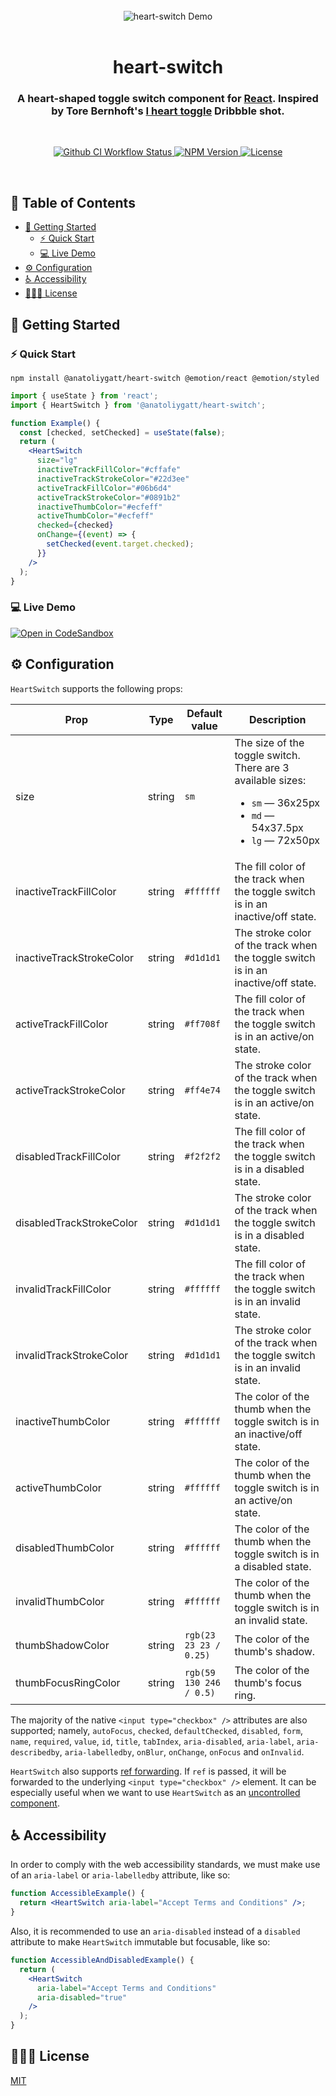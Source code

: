 <br>

<div align="center">
  <img src="https://i.imgur.com/p5oXNx0.gif" alt="heart-switch Demo">
</div>

<br>

<h1 align="center">heart-switch</h1>
<h3 align="center">A heart-shaped toggle switch component for <a href="https://reactjs.org">React</a>. Inspired by Tore Bernhoft's <a href="https://dribbble.com/shots/8306407-I-heart-toggle">I heart toggle</a> Dribbble shot.</h3>

<br>

<p align="center">
  <a href="https://github.com/anatoliygatt/heart-switch/actions?query=workflow%3ACI">
    <img src="https://img.shields.io/github/workflow/status/anatoliygatt/heart-switch/CI/master?style=for-the-badge&logo=github&label=CI&labelColor=000000" alt="Github CI Workflow Status">
  </a>
  <a href="https://www.npmjs.com/package/@anatoliygatt/heart-switch">
    <img src="https://img.shields.io/npm/v/@anatoliygatt/heart-switch.svg?style=for-the-badge&logo=npm&labelColor=000000" alt="NPM Version">
  </a>
  <a href="https://github.com/anatoliygatt/heart-switch/blob/master/LICENSE">
    <img src="https://img.shields.io/github/license/anatoliygatt/heart-switch.svg?style=for-the-badge&logo=opensourceinitiative&logoColor=ffffff&labelColor=000000" alt="License">
  </a>
</p>

<br>

## 📖 Table of Contents

- [🚀 Getting Started](#-getting-started)
  - [⚡️ Quick Start](#%EF%B8%8F-quick-start)
  - [💻 Live Demo](#-live-demo)
- [⚙️ Configuration](#%EF%B8%8F-configuration)
- [♿️ Accessibility](#%EF%B8%8F-accessibility)
- [👨🏼‍⚖️ License](#%EF%B8%8F-license)

## 🚀 Getting Started

### ⚡️ Quick Start

```shell
npm install @anatoliygatt/heart-switch @emotion/react @emotion/styled
```

```jsx
import { useState } from 'react';
import { HeartSwitch } from '@anatoliygatt/heart-switch';

function Example() {
  const [checked, setChecked] = useState(false);
  return (
    <HeartSwitch
      size="lg"
      inactiveTrackFillColor="#cffafe"
      inactiveTrackStrokeColor="#22d3ee"
      activeTrackFillColor="#06b6d4"
      activeTrackStrokeColor="#0891b2"
      inactiveThumbColor="#ecfeff"
      activeThumbColor="#ecfeff"
      checked={checked}
      onChange={(event) => {
        setChecked(event.target.checked);
      }}
    />
  );
}
```

### 💻 Live Demo

[![Open in CodeSandbox](https://codesandbox.io/static/img/play-codesandbox.svg)](https://codesandbox.io/s/demo-for-anatoliygatt-heart-switch-cds5p)

## ⚙️ Configuration

`HeartSwitch` supports the following props:

| Prop                     | Type   | Default value           | Description                                                                                                                                 |
| ------------------------ | ------ | ----------------------- | ------------------------------------------------------------------------------------------------------------------------------------------- |
| size                     | string | `sm`                    | The size of the toggle switch. There are 3 available sizes:<ul><li>`sm` — 36x25px</li><li>`md` — 54x37.5px</li><li>`lg` — 72x50px</li></ul> |
| inactiveTrackFillColor   | string | `#ffffff`               | The fill color of the track when the toggle switch is in an inactive/off state.                                                             |
| inactiveTrackStrokeColor | string | `#d1d1d1`               | The stroke color of the track when the toggle switch is in an inactive/off state.                                                           |
| activeTrackFillColor     | string | `#ff708f`               | The fill color of the track when the toggle switch is in an active/on state.                                                                |
| activeTrackStrokeColor   | string | `#ff4e74`               | The stroke color of the track when the toggle switch is in an active/on state.                                                              |
| disabledTrackFillColor   | string | `#f2f2f2`               | The fill color of the track when the toggle switch is in a disabled state.                                                                  |
| disabledTrackStrokeColor | string | `#d1d1d1`               | The stroke color of the track when the toggle switch is in a disabled state.                                                                |
| invalidTrackFillColor    | string | `#ffffff`               | The fill color of the track when the toggle switch is in an invalid state.                                                                  |
| invalidTrackStrokeColor  | string | `#d1d1d1`               | The stroke color of the track when the toggle switch is in an invalid state.                                                                |
| inactiveThumbColor       | string | `#ffffff`               | The color of the thumb when the toggle switch is in an inactive/off state.                                                                  |
| activeThumbColor         | string | `#ffffff`               | The color of the thumb when the toggle switch is in an active/on state.                                                                     |
| disabledThumbColor       | string | `#ffffff`               | The color of the thumb when the toggle switch is in a disabled state.                                                                       |
| invalidThumbColor        | string | `#ffffff`               | The color of the thumb when the toggle switch is in an invalid state.                                                                       |
| thumbShadowColor         | string | `rgb(23 23 23 / 0.25)`  | The color of the thumb's shadow.                                                                                                            |
| thumbFocusRingColor      | string | `rgb(59 130 246 / 0.5)` | The color of the thumb's focus ring.                                                                                                        |

The majority of the native `<input type="checkbox" />` attributes are also supported; namely, `autoFocus`, `checked`, `defaultChecked`, `disabled`, `form`, `name`, `required`, `value`, `id`, `title`, `tabIndex`, `aria-disabled`, `aria-label`, `aria-describedby`, `aria-labelledby`, `onBlur`, `onChange`, `onFocus` and `onInvalid`.

`HeartSwitch` also supports [ref forwarding](https://reactjs.org/docs/forwarding-refs.html). If `ref` is passed, it will be forwarded to the underlying `<input type="checkbox" />` element. It can be especially useful when we want to use `HeartSwitch` as an [uncontrolled component](https://reactjs.org/docs/uncontrolled-components.html).

## ♿️ Accessibility

In order to comply with the web accessibility standards, we must make use of an `aria-label` or `aria-labelledby` attribute, like so:

```jsx
function AccessibleExample() {
  return <HeartSwitch aria-label="Accept Terms and Conditions" />;
}
```

Also, it is recommended to use an `aria-disabled` instead of a `disabled` attribute to make `HeartSwitch` immutable but focusable, like so:

```jsx
function AccessibleAndDisabledExample() {
  return (
    <HeartSwitch
      aria-label="Accept Terms and Conditions"
      aria-disabled="true"
    />
  );
}
```

## 👨🏼‍⚖️ License

[MIT](https://github.com/anatoliygatt/heart-switch/blob/master/LICENSE)
